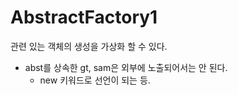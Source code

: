 # AbstractFactory1

관련 있는 객체의 생성을 가상화 할 수 있다.

- abst를 상속한 gt, sam은 외부에 노출되어서는 안 된다.
    - new 키워드로 선언이 되는 등.
 